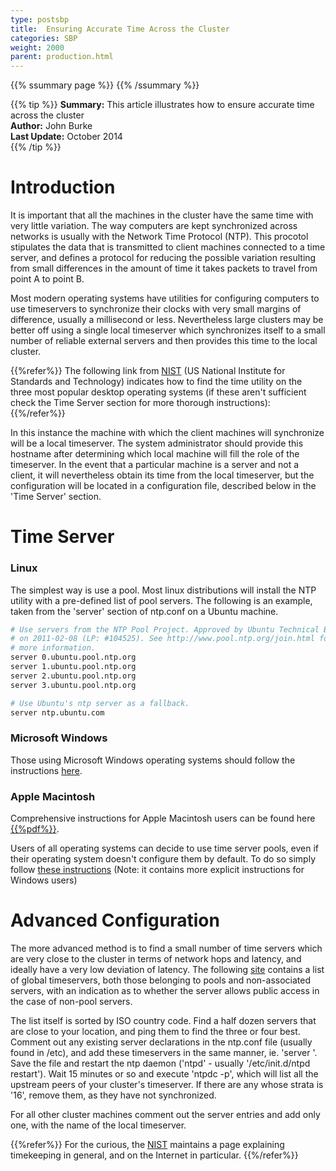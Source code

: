 ```yaml
---
type: postsbp
title:  Ensuring Accurate Time Across the Cluster
categories: SBP
weight: 2000
parent: production.html
---
```




{{% ssummary page %}} {{% /ssummary %}}

{{% tip %}}
**Summary:** This article illustrates how to ensure accurate time across the cluster <br/>
**Author:** John Burke<br/>
**Last Update:** October 2014<br/>
{{% /tip %}}



# Introduction

It is important that all the machines in the cluster have the same time with very little variation. The way computers are kept synchronized across networks is usually with the Network Time Protocol (NTP). This procotol stipulates the data that is transmitted to client machines connected to a time server, and defines a protocol for reducing the possible variation resulting from small differences in the amount of time it takes packets to travel from point A to point B.

Most modern operating systems have utilities for configuring computers to use timeservers to synchronize their clocks with very small margins of difference, usually a millisecond or less. Nevertheless large clusters may be better off using a single local timeserver which synchronizes itself to a small number of reliable external servers and then provides this time to the local cluster.



{{%refer%}}
The following link from [NIST](http://www.nist.gov/pml/div688/grp40/its.cfm) (US National Institute for Standards and Technology) indicates how to find the time utility on the three most popular desktop operating systems (if these aren't sufficient check the Time Server section for more thorough instructions):
{{%/refer%}}

In this instance the machine with which the client machines will synchronize will be a local timeserver. The system administrator should provide this hostname after determining which local machine will fill the role of the timeserver. In the event that a particular machine is a server and not a client, it will nevertheless obtain its time from the local timeserver, but the configuration will be located in a configuration file, described below in the 'Time Server' section.

# Time Server


### Linux

The simplest way is use a pool. Most linux distributions will install the NTP utility with a pre-defined list of pool servers. The following is an example, taken from the 'server' section of ntp.conf on a Ubuntu machine.


```bash
# Use servers from the NTP Pool Project. Approved by Ubuntu Technical Board
# on 2011-02-08 (LP: #104525). See http://www.pool.ntp.org/join.html for
# more information.
server 0.ubuntu.pool.ntp.org
server 1.ubuntu.pool.ntp.org
server 2.ubuntu.pool.ntp.org
server 3.ubuntu.pool.ntp.org

# Use Ubuntu's ntp server as a fallback.
server ntp.ubuntu.com
```


### Microsoft Windows

Those using Microsoft Windows operating systems should follow the instructions [here](http://support2.microsoft.com/kb/816042).

### Apple Macintosh

Comprehensive instructions for Apple Macintosh users can be found here [{{%pdf%}}](http://tf.nist.gov/service/pdf/macintosh.pdf).

Users of all operating systems can decide to use time server pools, even if their operating system doesn't configure them by default. To do so simply follow [these instructions](http://www.pool.ntp.org/en/use.html) (Note: it contains more explicit instructions for Windows users)




# Advanced Configuration 

The more advanced method is to find a small number of time servers which are very close to the cluster in terms of network hops and latency, and ideally have a very low deviation of latency. The following [site](http://support.ntp.org/bin/view/Servers/WebHome) contains a list of global timeservers, both those belonging to pools and non-associated servers, with an indication as to whether the server allows public access in the case of non-pool servers.



The list itself is sorted by ISO country code. Find a half dozen servers that are close to your location, and ping them to find the three or four best. Comment out any existing server declarations in the ntp.conf file (usually found in /etc), and add these timeservers in the same manner, ie. 'server <timeserver>'. Save the file and restart the ntp daemon ('ntpd' - usually '/etc/init.d/ntpd restart'). Wait 15 minutes or so and execute 'ntpdc -p', which will list all the upstream peers of your cluster's timeserver. If there are any whose strata is '16', remove them, as they have not synchronized.

For all other cluster machines comment out the server entries and add only one, with the name of the local timeserver.

{{%refer%}}
For the curious, the [NIST](http://www.nist.gov/pml/div688/what-time.cfm) maintains a page explaining timekeeping in general, and on the Internet in particular.
{{%/refer%}}
